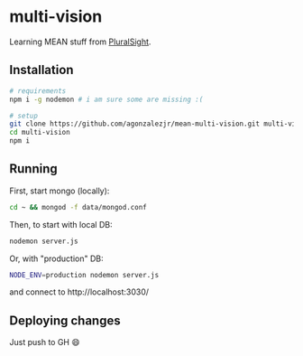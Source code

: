 # multi-vision

Learning MEAN stuff from [PluralSight](https://app.pluralsight.com/player?course=building-angularjs-nodejs-apps-mean).

## Installation

```sh
# requirements
npm i -g nodemon # i am sure some are missing :(

# setup
git clone https://github.com/agonzalezjr/mean-multi-vision.git multi-vision
cd multi-vision
npm i
```

## Running

First, start mongo (locally):

```sh
cd ~ && mongod -f data/mongod.conf
```

Then, to start with local DB:

```sh
nodemon server.js
```

Or, with "production" DB:

```sh
NODE_ENV=production nodemon server.js
```

and connect to http://localhost:3030/

## Deploying changes

Just push to GH :smile:
